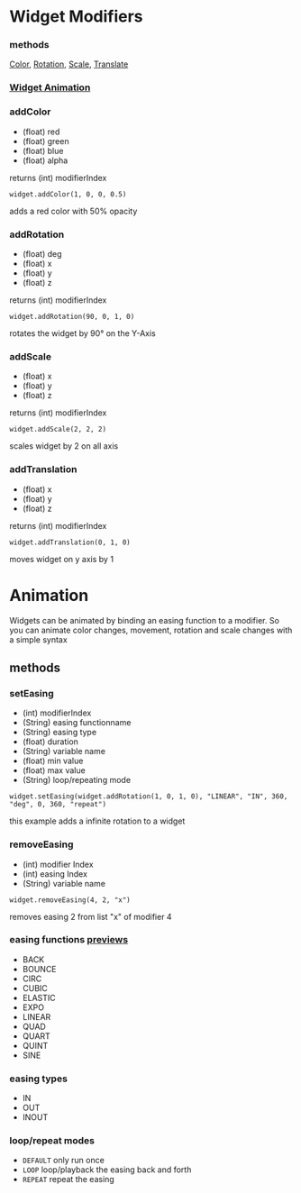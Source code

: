# Widget Modifiers
### methods
[Color](WidgetModifiers#addColor), [Rotation](WidgetModifiers#addRotation), [Scale](WidgetModifiers#addScale), [Translate](WidgetModifiers#addTranslation)

### [Widget Animation](WidgetModifiers#Animation)

### addColor
* (float) red
* (float) green
* (float) blue
* (float) alpha

returns (int) modifierIndex

`widget.addColor(1, 0, 0, 0.5)`

adds a red color with 50% opacity

### addRotation
* (float) deg
* (float) x
* (float) y
* (float) z

returns (int) modifierIndex

`widget.addRotation(90, 0, 1, 0)`

rotates the widget by 90° on the Y-Axis

### addScale
* (float) x
* (float) y
* (float) z

returns (int) modifierIndex

`widget.addScale(2, 2, 2)`

scales widget by 2 on all axis

### addTranslation
* (float) x
* (float) y
* (float) z

returns (int) modifierIndex

`widget.addTranslation(0, 1, 0)`

moves widget on y axis by 1


# Animation
Widgets can be animated by binding an easing function to a modifier. So you can animate color changes, movement, rotation and scale changes with a simple syntax

## methods

### setEasing
* (int) modifierIndex
* (String) easing functionname
* (String) easing type
* (float) duration
* (String) variable name
* (float) min value
* (float) max value
* (String) loop/repeating mode

`widget.setEasing(widget.addRotation(1, 0, 1, 0), "LINEAR", "IN", 360, "deg", 0, 360, "repeat")`

this example adds a infinite rotation to a widget



### removeEasing
* (int) modifier Index
* (int) easing Index
* (String) variable name

`widget.removeEasing(4, 2, "x")`

removes easing 2 from list "x" of modifier 4


### easing functions [previews](http://easings.net/)
* BACK
* BOUNCE
* CIRC
* CUBIC
* ELASTIC
* EXPO
* LINEAR
* QUAD
* QUART
* QUINT
* SINE

### easing types
* IN
* OUT
* INOUT

### loop/repeat modes
* `DEFAULT` only run once 
* `LOOP` loop/playback the easing back and forth
* `REPEAT` repeat the easing
